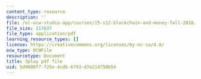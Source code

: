 ```yaml
---
content_type: resource
description: ''
file: /ol-ocw-studio-app/courses/15-s12-blockchain-and-money-fall-2018/5d9600f7f25e4cdb6793d7e214758b54_GLVrOlHLJ1U.pdf
file_size: 117637
file_type: application/pdf
learning_resource_types: []
license: https://creativecommons.org/licenses/by-nc-sa/4.0/
ocw_type: OCWFile
resourcetype: Document
title: 3play pdf file
uid: 5d9600f7-f25e-4cdb-6793-d7e214758b54
---
```

